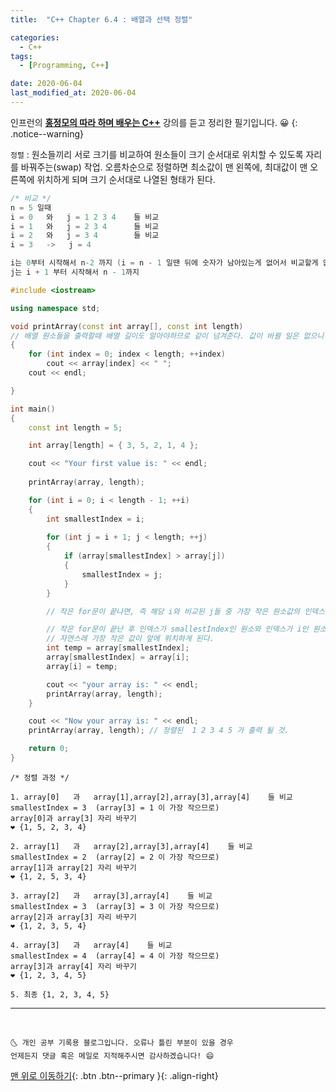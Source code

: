 ```yaml
---
title:  "C++ Chapter 6.4 : 배열과 선택 정렬" 

categories:
  - C++
tags:
  - [Programming, C++]

date: 2020-06-04
last_modified_at: 2020-06-04
---
```

인프런의 **<u>홍정모의 따라 하며 배우는 C++</u>** 강의를 듣고 정리한 필기입니다. 😀
{: .notice--warning}


`정렬` : 원소들끼리 서로 크기를 비교하여 원소들이 크기 순서대로 위치할 수 있도록 자리를 바꿔주는(swap) 작업. 오름차순으로 정렬하면 최소값이 맨 왼쪽에, 최대값이 맨 오른쪽에 위치하게 되며 크기 순서대로 나열된 형태가 된다. 

```cpp
/* 비교 */
n = 5 일때 
i = 0   와   j = 1 2 3 4    들 비교
i = 1   와   j = 2 3 4      들 비교
i = 2   와   j = 3 4        들 비교
i = 3   ->   j = 4

i는 0부터 시작해서 n-2 까지 (i = n - 1 일땐 뒤에 숫자가 남아있는게 없어서 비교할게 없다.)
j는 i + 1 부터 시작해서 n - 1까지 
```

```cpp
#include <iostream>

using namespace std;

void printArray(const int array[], const int length) 
// 배열 원소들을 출력할때 배열 길이도 알아야하므로 같이 넘겨준다. 값이 바뀔 일은 없으니 const
{
	for (int index = 0; index < length; ++index)
		cout << array[index] << " ";
	cout << endl;

}

int main()
{
	const int length = 5;

	int array[length] = { 3, 5, 2, 1, 4 };

	cout << "Your first value is: " << endl;
	
	printArray(array, length);

	for (int i = 0; i < length - 1; ++i)
	{
		int smallestIndex = i;
		
		for (int j = i + 1; j < length; ++j)
		{
			if (array[smallestIndex] > array[j])
			{
				smallestIndex = j; 
			}
		}

        // 작은 for문이 끝나면, 즉 해당 i와 비교된 j들 중 가장 작은 원소값의 인덱스가 smallestIndex에 저장된다.  

		// 작은 for문이 끝난 후 인덱스가 smallestIndex인 원소와 인덱스가 i인 원소와 자리를 바꿔준다. 
        // 자연스레 가장 작은 값이 앞에 위치하게 된다. 
		int temp = array[smallestIndex];
		array[smallestIndex] = array[i]; 
		array[i] = temp;

		cout << "your array is: " << endl;
		printArray(array, length);
	}

	cout << "Now your array is: " << endl;
	printArray(array, length); // 정렬된  1 2 3 4 5 가 출력 될 것.

	return 0;
}
```

```
/* 정렬 과정 */

1. array[0]   과   array[1],array[2],array[3],array[4]    들 비교
smallestIndex = 3  (array[3] = 1 이 가장 작으므로)
array[0]과 array[3] 자리 바꾸기 
❤ {1, 5, 2, 3, 4}

2. array[1]   과   array[2],array[3],array[4]    들 비교
smallestIndex = 2  (array[2] = 2 이 가장 작으므로)
array[1]과 array[2] 자리 바꾸기 
❤ {1, 2, 5, 3, 4}

3. array[2]   과   array[3],array[4]    들 비교
smallestIndex = 3  (array[3] = 3 이 가장 작으므로)
array[2]과 array[3] 자리 바꾸기 
❤ {1, 2, 3, 5, 4}

4. array[3]   과   array[4]    들 비교
smallestIndex = 4  (array[4] = 4 이 가장 작으므로)
array[3]과 array[4] 자리 바꾸기 
❤ {1, 2, 3, 4, 5}

5. 최종 {1, 2, 3, 4, 5}

```
***
<br>

    🌜 개인 공부 기록용 블로그입니다. 오류나 틀린 부분이 있을 경우 
    언제든지 댓글 혹은 메일로 지적해주시면 감사하겠습니다! 😄

[맨 위로 이동하기](#){: .btn .btn--primary }{: .align-right}